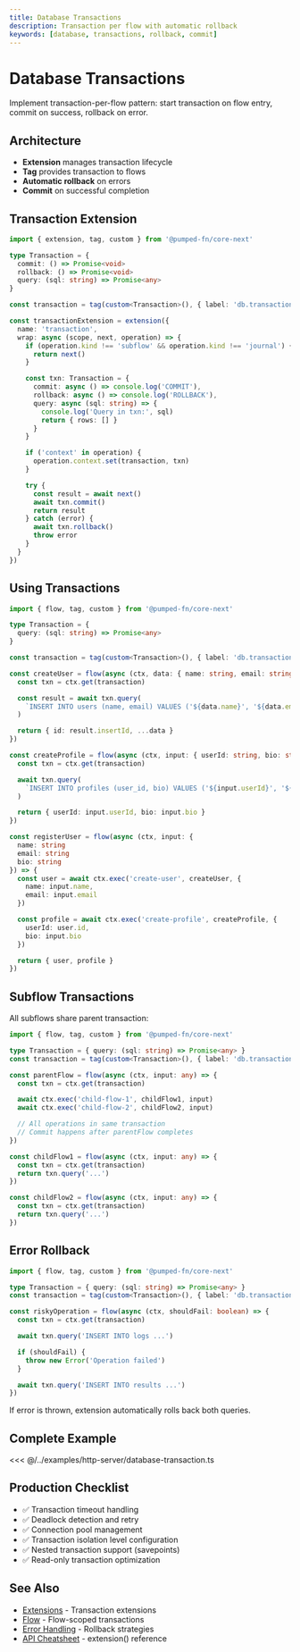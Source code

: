 ```yaml
---
title: Database Transactions
description: Transaction per flow with automatic rollback
keywords: [database, transactions, rollback, commit]
---
```


# Database Transactions

Implement transaction-per-flow pattern: start transaction on flow entry, commit on success, rollback on error.

## Architecture

- **Extension** manages transaction lifecycle
- **Tag** provides transaction to flows
- **Automatic rollback** on errors
- **Commit** on successful completion

## Transaction Extension

```ts twoslash
import { extension, tag, custom } from '@pumped-fn/core-next'

type Transaction = {
  commit: () => Promise<void>
  rollback: () => Promise<void>
  query: (sql: string) => Promise<any>
}

const transaction = tag(custom<Transaction>(), { label: 'db.transaction' })

const transactionExtension = extension({
  name: 'transaction',
  wrap: async (scope, next, operation) => {
    if (operation.kind !== 'subflow' && operation.kind !== 'journal') {
      return next()
    }

    const txn: Transaction = {
      commit: async () => console.log('COMMIT'),
      rollback: async () => console.log('ROLLBACK'),
      query: async (sql: string) => {
        console.log('Query in txn:', sql)
        return { rows: [] }
      }
    }

    if ('context' in operation) {
      operation.context.set(transaction, txn)
    }

    try {
      const result = await next()
      await txn.commit()
      return result
    } catch (error) {
      await txn.rollback()
      throw error
    }
  }
})
```

## Using Transactions

```ts twoslash
import { flow, tag, custom } from '@pumped-fn/core-next'

type Transaction = {
  query: (sql: string) => Promise<any>
}

const transaction = tag(custom<Transaction>(), { label: 'db.transaction' })

const createUser = flow(async (ctx, data: { name: string, email: string }) => {
  const txn = ctx.get(transaction)

  const result = await txn.query(
    `INSERT INTO users (name, email) VALUES ('${data.name}', '${data.email}')`
  )

  return { id: result.insertId, ...data }
})

const createProfile = flow(async (ctx, input: { userId: string, bio: string }) => {
  const txn = ctx.get(transaction)

  await txn.query(
    `INSERT INTO profiles (user_id, bio) VALUES ('${input.userId}', '${input.bio}')`
  )

  return { userId: input.userId, bio: input.bio }
})

const registerUser = flow(async (ctx, input: {
  name: string
  email: string
  bio: string
}) => {
  const user = await ctx.exec('create-user', createUser, {
    name: input.name,
    email: input.email
  })

  const profile = await ctx.exec('create-profile', createProfile, {
    userId: user.id,
    bio: input.bio
  })

  return { user, profile }
})
```

## Subflow Transactions

All subflows share parent transaction:

```ts twoslash
import { flow, tag, custom } from '@pumped-fn/core-next'

type Transaction = { query: (sql: string) => Promise<any> }
const transaction = tag(custom<Transaction>(), { label: 'db.transaction' })

const parentFlow = flow(async (ctx, input: any) => {
  const txn = ctx.get(transaction)

  await ctx.exec('child-flow-1', childFlow1, input)
  await ctx.exec('child-flow-2', childFlow2, input)

  // All operations in same transaction
  // Commit happens after parentFlow completes
})

const childFlow1 = flow(async (ctx, input: any) => {
  const txn = ctx.get(transaction)
  return txn.query('...')
})

const childFlow2 = flow(async (ctx, input: any) => {
  const txn = ctx.get(transaction)
  return txn.query('...')
})
```

## Error Rollback

```ts twoslash
import { flow, tag, custom } from '@pumped-fn/core-next'

type Transaction = { query: (sql: string) => Promise<any> }
const transaction = tag(custom<Transaction>(), { label: 'db.transaction' })

const riskyOperation = flow(async (ctx, shouldFail: boolean) => {
  const txn = ctx.get(transaction)

  await txn.query('INSERT INTO logs ...')

  if (shouldFail) {
    throw new Error('Operation failed')
  }

  await txn.query('INSERT INTO results ...')
})
```

If error is thrown, extension automatically rolls back both queries.

## Complete Example

<<< @/../examples/http-server/database-transaction.ts

## Production Checklist

- ✅ Transaction timeout handling
- ✅ Deadlock detection and retry
- ✅ Connection pool management
- ✅ Transaction isolation level configuration
- ✅ Nested transaction support (savepoints)
- ✅ Read-only transaction optimization

## See Also

- [Extensions](../guides/09-extensions.md) - Transaction extensions
- [Flow](../guides/05-flow.md) - Flow-scoped transactions
- [Error Handling](../guides/10-error-handling.md) - Rollback strategies
- [API Cheatsheet](../reference/api-cheatsheet.md) - extension() reference
